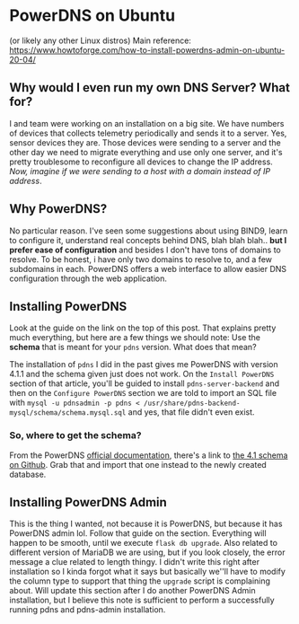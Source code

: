 # PowerDNS on Ubuntu
(or likely any other Linux distros)
Main reference: https://www.howtoforge.com/how-to-install-powerdns-admin-on-ubuntu-20-04/

## Why would I even run my own DNS Server? What for?
I and team were working on an installation on a big site. We have numbers of devices that collects telemetry periodically and sends it to a server. Yes, sensor devices they are. Those devices were sending to a server and the other day we need to migrate everything and use only one server, and it's pretty troublesome to reconfigure all devices to change the IP address. _Now, imagine if we were sending to a host with a domain instead of IP address_.

## Why PowerDNS?
No particular reason. I've seen some suggestions about using BIND9, learn to configure it, understand real concepts behind DNS, blah blah blah.. **but I prefer ease of configuration** and besides I don't have tons of domains to resolve. To be honest, i have only two domains to resolve to, and a few subdomains in each. PowerDNS offers a web interface to allow easier DNS configuration through the web application.

## Installing PowerDNS
Look at the guide on the link on the top of this post. That explains pretty much everything, but here are a few things we should note: Use the **schema** that is meant for your `pdns` version. What does that mean?

The installation of `pdns` I did in the past gives me PowerDNS with version 4.1.1 and the schema given just does not work. On the `Install PowerDNS` section of that article, you'll be guided to install `pdns-server-backend` and then on the `Configure PowerDNS` section we are told to import an SQL file with `mysql -u pdnsadmin -p pdns < /usr/share/pdns-backend-mysql/schema/schema.mysql.sql` and yes, that file didn't even exist.

### So, where to get the schema?
From the PowerDNS [official documentation](https://doc.powerdns.com/authoritative/backends/generic-mysql.html#default-schema), there's a link to [the 4.1 schema on Github](https://github.com/PowerDNS/pdns/blob/rel/auth-4.1.x/modules/gmysqlbackend/schema.mysql.sql). Grab that and import that one instead to the newly created database.

## Installing PowerDNS Admin
This is the thing I wanted, not because it is PowerDNS, but because it has PowerDNS admin lol.
Follow that guide on the section. Everything will happen to be smooth, until we execute `flask db upgrade`. Also related to different version of MariaDB we are using, but if you look closely, the error message a clue related to length thingy. I didn't write this right after installation so I kinda forgot what it says but basically we''ll have to modify the column type to support that thing the `upgrade` script is complaining about. Will update this section after I do another PowerDNS Admin installation, but I believe this note is sufficient to perform a successfully running pdns and pdns-admin installation.
